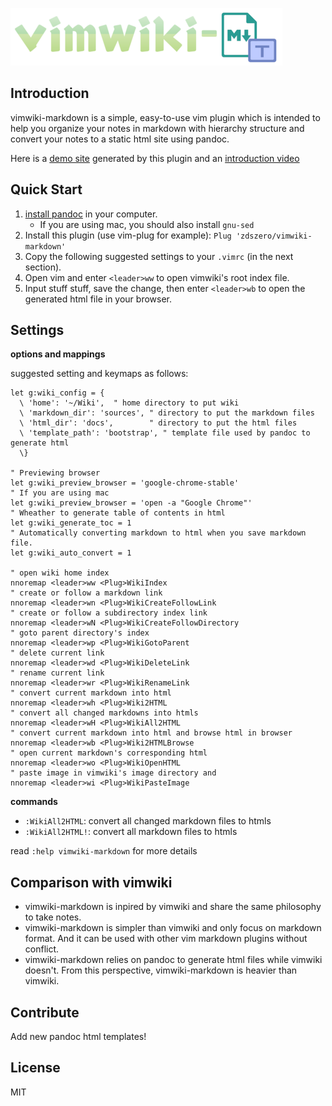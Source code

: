 ![vimwiki-markdown: a personal markdown wiki for vim](./doc/vimwiki-markdown.png)

## Introduction

vimwiki-markdown is a simple, easy-to-use vim plugin which is intended to help
you organize your notes in markdown with hierarchy structure and convert your
notes to a static html site using pandoc.

Here is a [demo site](https://zdszero.github.io/) generated by this plugin and an [introduction video](https://www.youtube.com/watch?v=txQu-eWVpUU)

## Quick Start

1. [install pandoc](https://pandoc.org/installing.html) in your computer.
    - If you are using mac, you should also install `gnu-sed`
2. Install this plugin (use vim-plug for example): `Plug 'zdszero/vimwiki-markdown'`
3. Copy the following suggested settings to your `.vimrc` (in the next section).
4. Open vim and enter `<leader>ww` to open vimwiki's root index file.
5. Input stuff stuff, save the change, then enter `<leader>wb` to open
the generated html file in your browser.

## Settings

__options and mappings__

suggested setting and keymaps as follows:

```vim
let g:wiki_config = {
  \ 'home': '~/Wiki',  " home directory to put wiki
  \ 'markdown_dir': 'sources', " directory to put the markdown files
  \ 'html_dir': 'docs',        " directory to put the html files
  \ 'template_path': 'bootstrap', " template file used by pandoc to generate html
  \}

" Previewing browser
let g:wiki_preview_browser = 'google-chrome-stable'
" If you are using mac
let g:wiki_preview_browser = 'open -a "Google Chrome"'
" Wheather to generate table of contents in html
let g:wiki_generate_toc = 1
" Automatically converting markdown to html when you save markdown file.
let g:wiki_auto_convert = 1

" open wiki home index
nnoremap <leader>ww <Plug>WikiIndex
" create or follow a markdown link
nnoremap <leader>wn <Plug>WikiCreateFollowLink
" create or follow a subdirectory index link
nnoremap <leader>wN <Plug>WikiCreateFollowDirectory
" goto parent directory's index
nnoremap <leader>wp <Plug>WikiGotoParent
" delete current link
nnoremap <leader>wd <Plug>WikiDeleteLink
" rename current link
nnoremap <leader>wr <Plug>WikiRenameLink
" convert current markdown into html
nnoremap <leader>wh <Plug>Wiki2HTML
" convert all changed markdowns into htmls
nnoremap <leader>wH <Plug>WikiAll2HTML
" convert current markdown into html and browse html in browser
nnoremap <leader>wb <Plug>Wiki2HTMLBrowse
" open current markdown's corresponding html
nnoremap <leader>wo <Plug>WikiOpenHTML
" paste image in vimwiki's image directory and 
nnoremap <leader>wi <Plug>WikiPasteImage
```

__commands__

- `:WikiAll2HTML`: convert all changed markdown files to htmls
- `:WikiAll2HTML!`: convert all markdown files to htmls

read `:help vimwiki-markdown` for more details

## Comparison with vimwiki

- vimwiki-markdown is inpired by vimwiki and share the same philosophy to take notes.
- vimwiki-markdown is simpler than vimwiki and only focus on markdown format.
And it can be used with other vim markdown plugins without conflict.
- vimwiki-markdown relies on pandoc to generate html files while vimwiki doesn't.
From this perspective, vimwiki-markdown is heavier than vimwiki.

## Contribute

Add new pandoc html templates!

## License

MIT
